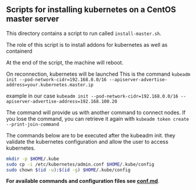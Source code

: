 ## Scripts for installing kubernetes on a CentOS master server

This directory contains a script to run called ``install-master.sh``.

The role of this script is to install addons for kubernetes as well as containerd

At the end of the script, the machine will reboot.

On reconnection, kubernetes will be launched
This is the command ```kubeadm init --pod-network-cidr=192.168.0.0/16 --apiserver-advertise-address=your.kubernetes.master.ip```

example in our case ```kubeadm init --pod-network-cidr=192.168.0.0/16 --apiserver-advertise-address=192.168.100.20```


The command will provide us with another command to connect nodes. If you lose the command, you can retrieve it again with  ```kubeadm token create --print-join-command```


The commands below are to be executed after the kubeadm init. they validate the kubernetes configuration and allow the user to access kubernetes.
```bash
mkdir -p $HOME/.kube
sudo cp -i /etc/kubernetes/admin.conf $HOME/.kube/config
sudo chown $(id -u):$(id -g) $HOME/.kube/config
```
**For available commands and configuration files see [conf.md](https://github.com/Itayon/Kubernetes_Calico_Windows_Node/blob/main/linux-master/conf.md)**.
